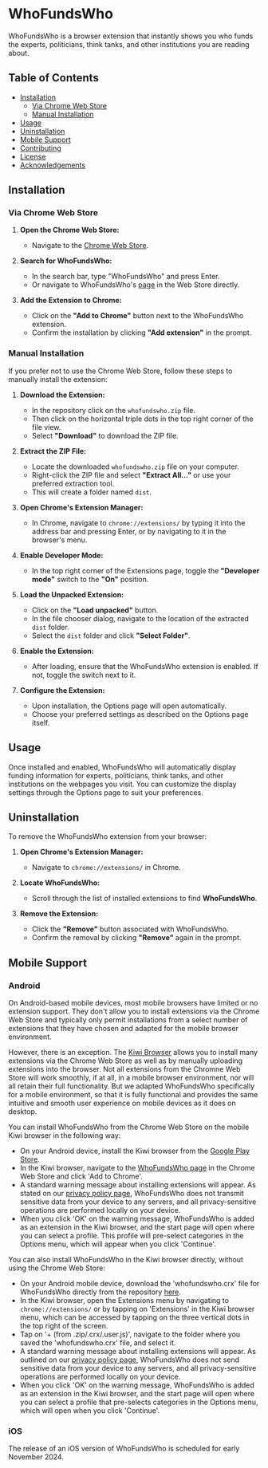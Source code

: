 # WhoFundsWho

WhoFundsWho is a browser extension that instantly shows you who funds the experts, politicians, think tanks, and other institutions you are reading about.

## Table of Contents

- [Installation](#installation)
  - [Via Chrome Web Store](#via-chrome-web-store)
  - [Manual Installation](#manual-installation)
- [Usage](#usage)
- [Uninstallation](#uninstallation)
- [Mobile Support](#mobile-support)
- [Contributing](#contributing)
- [License](#license)
- [Acknowledgements](#acknowledgements)

## Installation

### Via Chrome Web Store

1. **Open the Chrome Web Store:**
   - Navigate to the [Chrome Web Store](https://chrome.google.com/webstore).

2. **Search for WhoFundsWho:**
   - In the search bar, type "WhoFundsWho" and press Enter.
   - Or navigate to WhoFundsWho's [page](https://chromewebstore.google.com/detail/whofundswho/pfdecgjliclkncfaiciljlphfenigmno) in the Web Store directly.

3. **Add the Extension to Chrome:**
   - Click on the **"Add to Chrome"** button next to the WhoFundsWho extension.
   - Confirm the installation by clicking **"Add extension"** in the prompt.

### Manual Installation

If you prefer not to use the Chrome Web Store, follow these steps to manually install the extension:

1. **Download the Extension:**
   - In the repository click on the `whofundswho.zip` file.
   - Then click on the horizontal triple dots in the top right corner of the file view.
   - Select **"Download"** to download the ZIP file.

2. **Extract the ZIP File:**
   - Locate the downloaded `whofundswho.zip` file on your computer.
   - Right-click the ZIP file and select **"Extract All..."** or use your preferred extraction tool.
   - This will create a folder named `dist`.

3. **Open Chrome's Extension Manager:**
   - In Chrome, navigate to `chrome://extensions/` by typing it into the address bar and pressing Enter, or by navigating to it in the browser's menu.

4. **Enable Developer Mode:**
   - In the top right corner of the Extensions page, toggle the **"Developer mode"** switch to the **"On"** position.

5. **Load the Unpacked Extension:**
   - Click on the **"Load unpacked"** button.
   - In the file chooser dialog, navigate to the location of the extracted `dist` folder.
   - Select the `dist` folder and click **"Select Folder"**.

6. **Enable the Extension:**
   - After loading, ensure that the WhoFundsWho extension is enabled. If not, toggle the switch next to it.

7. **Configure the Extension:**
   - Upon installation, the Options page will open automatically.
   - Choose your preferred settings as described on the Options page itself.

## Usage

Once installed and enabled, WhoFundsWho will automatically display funding information for experts, politicians, think tanks, and other institutions on the webpages you visit. You can customize the display settings through the Options page to suit your preferences.

## Uninstallation

To remove the WhoFundsWho extension from your browser:

1. **Open Chrome's Extension Manager:**
   - Navigate to `chrome://extensions/` in Chrome.

2. **Locate WhoFundsWho:**
   - Scroll through the list of installed extensions to find **WhoFundsWho**.

3. **Remove the Extension:**
   - Click the **"Remove"** button associated with WhoFundsWho.
   - Confirm the removal by clicking **"Remove"** again in the prompt.

## Mobile Support

### Android

On Android-based mobile devices, most mobile browsers have limited or no extension support. They don't allow you to install extensions via the Chrome Web Store and typically only permit installations from a select number of extensions that they have chosen and adapted for the mobile browser environment.

However, there is an exception. The [Kiwi Browser](https://kiwibrowser.com/) allows you to install many extensions via the Chrome Web Store as well as by manually uploading extensions into the browser. Not all extensions from the Chromne Web Store will work smoothly, if at all, in a mobile browser environment, nor will all retain their full functionality. But we adapted WhoFundsWho specifically for a mobile environment, so that it is fully functional and provides the same intuitive and smooth user experience on mobile devices as it does on desktop.

You can install WhoFundsWho from the Chrome Web Store on the mobile Kiwi browser in the following way:

- On your Android device, install the Kiwi browser from the [Google Play Store](https://play.google.com/store/apps/details?id=com.kiwibrowser.browser).
- In the Kiwi browser, navigate to the [WhoFundsWho page](https://chromewebstore.google.com/detail/whofundswho/pfdecgjliclkncfaiciljlphfenigmno) in the Chrome Web Store and click 'Add to Chrome'.
- A standard warning message about installing extensions will appear. As stated on our [privacy policy page](https://whofundswho.com/privacy-policy/), WhoFundsWho does not transmit sensitive data from your device to any servers, and all privacy-sensitive operations are performed locally on your device.
- When you click 'OK' on the warning message, WhoFundsWho is added as an extension in the Kiwi browser, and the start page will open where you can select a profile. This profile will pre-select categories in the Options menu, which will appear when you click 'Continue'.

You can also install WhoFundsWho in the Kiwi browser directly, without using the Chrome Web Store:
- On your Android mobile device, download the 'whofundswho.crx' file for WhoFundsWho directly from the repository [here](https://github.com/koenswinkelswfw/whofundswho/blob/main/whofundswho.crx).
- In the Kiwi browser, open the Extensions menu by navigating to `chrome://extensions/` or by tapping on 'Extensions' in the Kiwi browser menu, which can be accessed by tapping on the three vertical dots in the top right of the screen.
- Tap on '+ (from .zip/.crx/.user.js)', navigate to the folder where you saved the 'whofundswho.crx' file, and select it.
- A standard warning message about installing extensions will appear. As outlined on our [privacy policy page](https://whofundswho.com/privacy-policy/), WhoFundsWho does not send sensitive data from your device to any servers, and all privacy-sensitive operations are performed locally on your device.
- When you click 'OK' on the warning message, WhoFundsWho is added as an extension in the Kiwi browser, and the start page will open where you can select a profile that pre-selects categories in the Options menu, which will open when you click 'Continue'.

### iOS
The release of an iOS version of WhoFundsWho is scheduled for early November 2024.

